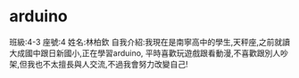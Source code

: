 # arduino
班級:4-3 座號:4 姓名:林柏欽
自我介紹:我現在是南寧高中的學生,天秤座,之前就讀大成國中跟日新國小,正在學習arduino,
平時喜歡玩遊戲跟看動漫,不喜歡跟別人吵架,但我也不太擅長與人交流,不過我會努力改變自己!
